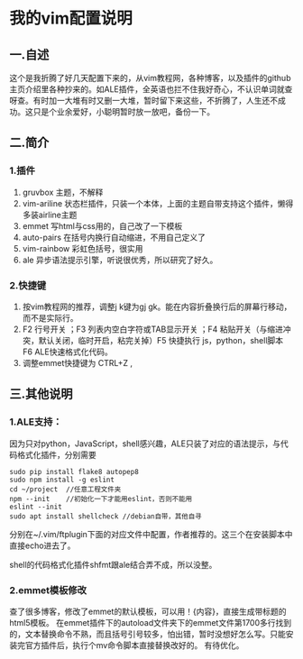 # 我的vim配置说明

## 一.自述

这个是我折腾了好几天配置下来的，从vim教程网，各种博客，以及插件的github主页介绍里各种抄来的。如ALE插件，全英语也拦不住我好奇心，不认识单词就查呀查。有时加一大堆有时又删一大堆，暂时留下来这些，不折腾了，人生还不成功。这只是个业余爱好，小聪明暂时放一放吧，备份一下。

## 二.简介

### 1.插件

1. gruvbox  主题，不解释
2. vim-ariline  状态栏插件，只装一个本体，上面的主题自带支持这个插件，懒得多装airline主题
3. emmet   写html与css用的，自己改了一下模板
4. auto-pairs  在括号内换行自动缩进，不用自己定义了
5. vim-rainbow  彩虹色括号，很实用
6. ale  异步语法提示引擎，听说很优秀，所以研究了好久。

### 2.快捷键

1. 按vim教程网的推荐，调整j k键为gj gk。能在内容折叠换行后的屏幕行移动，而不是实际行。
2. F2 行号开关 ；F3 列表内空白字符或TAB显示开关 ；F4 粘贴开关（与缩进冲突，默认关闭，临时开启，粘完关掉）F5 快捷执行 js，python，shell脚本  F6 ALE快速格式化代码。
3. 调整emmet快捷键为 CTRL+Z ,

## 三.其他说明

### 1.ALE支持：

   因为只对python，JavaScript，shell感兴趣，ALE只装了对应的语法提示，与代码格式化插件，分别需要

   ```shell
   sudo pip install flake8 autopep8 
   sudo npm install -g eslint
   cd ~/project  //任意工程文件夹
   npm --init    //初始化一下才能用eslint，否则不能用
   eslint --init
   sudo apt install shellcheck //debian自带，其他自寻
   ```

   分别在~/.vim/ftplugin下面的对应文件中配置，作者推荐的。这三个在安装脚本中直接echo进去了。

   shell的代码格式化插件shfmt跟ale结合弄不成，所以没整。

### 2.emmet模板修改

   查了很多博客，修改了emmet的默认模板，可以用！{内容}，直接生成带标题的html5模板。
   在emmet插件下的autoload文件夹下的emmet文件第1700多行找到的，文本替换命令不熟，而且括号引号较多，怕出错，暂时没想好怎么写。只能安装完官方插件后，执行个mv命令脚本直接替换改好的。     有待优化。

